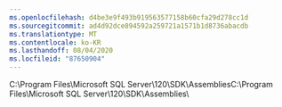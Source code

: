 ```yaml
---
ms.openlocfilehash: d4be3e9f493b919563577158b60cfa29d278cc1d
ms.sourcegitcommit: ad4d92dce894592a259721a1571b1d8736abacdb
ms.translationtype: MT
ms.contentlocale: ko-KR
ms.lasthandoff: 08/04/2020
ms.locfileid: "87650904"
---
```

<span data-ttu-id="62567-101">C:\\Program Files\\Microsoft SQL Server\\120\\SDK\\Assemblies</span><span class="sxs-lookup"><span data-stu-id="62567-101">C:\\Program Files\\Microsoft SQL Server\\120\\SDK\\Assemblies</span></span>\\
